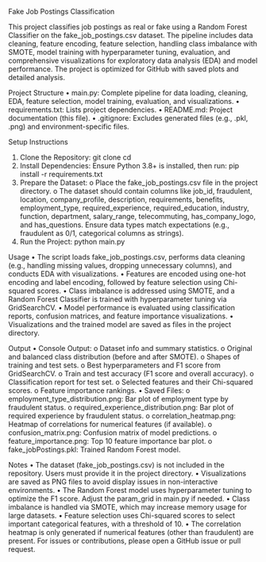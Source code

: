 Fake Job Postings Classification

This project classifies job postings as real or fake using a Random Forest Classifier on the fake_job_postings.csv dataset. The pipeline includes data cleaning, feature encoding, feature selection, handling class imbalance with SMOTE, model training with hyperparameter tuning, evaluation, and comprehensive visualizations for exploratory data analysis (EDA) and model performance. The project is optimized for GitHub with saved plots and detailed analysis.

Project Structure
•	main.py: Complete pipeline for data loading, cleaning, EDA, feature selection, model training, evaluation, and visualizations.
•	requirements.txt: Lists project dependencies.
•	README.md: Project documentation (this file).
•	.gitignore: Excludes generated files (e.g., .pkl, .png) and environment-specific files.

Setup Instructions
1.	Clone the Repository:
git clone <repository-url>
cd <repository-directory>
2.	Install Dependencies: Ensure Python 3.8+ is installed, then run:
pip install -r requirements.txt
3.	Prepare the Dataset:
o	Place the fake_job_postings.csv file in the project directory.
o	The dataset should contain columns like job_id, fraudulent, location, company_profile, description, requirements, benefits, employment_type, required_experience, required_education, industry, function, department, salary_range, telecommuting, has_company_logo, and has_questions. Ensure data types match expectations (e.g., fraudulent as 0/1, categorical columns as strings).
4.	Run the Project:
python main.py

Usage
•	The script loads fake_job_postings.csv, performs data cleaning (e.g., handling missing values, dropping unnecessary columns), and conducts EDA with visualizations.
•	Features are encoded using one-hot encoding and label encoding, followed by feature selection using Chi-squared scores.
•	Class imbalance is addressed using SMOTE, and a Random Forest Classifier is trained with hyperparameter tuning via GridSearchCV.
•	Model performance is evaluated using classification reports, confusion matrices, and feature importance visualizations.
•	Visualizations and the trained model are saved as files in the project directory.

Output
•	Console Output:
o	Dataset info and summary statistics.
o	Original and balanced class distribution (before and after SMOTE).
o	Shapes of training and test sets.
o	Best hyperparameters and F1 score from GridSearchCV.
o	Train and test accuracy (F1 score and overall accuracy).
o	Classification report for test set.
o	Selected features and their Chi-squared scores.
o	Feature importance rankings.
•	Saved Files:
o	employment_type_distribution.png: Bar plot of employment type by fraudulent status.
o	required_experience_distribution.png: Bar plot of required experience by fraudulent status.
o	correlation_heatmap.png: Heatmap of correlations for numerical features (if available).
o	confusion_matrix.png: Confusion matrix of model predictions.
o	feature_importance.png: Top 10 feature importance bar plot.
o	fake_jobPostings.pkl: Trained Random Forest model.

Notes
•	The dataset (fake_job_postings.csv) is not included in the repository. Users must provide it in the project directory.
•	Visualizations are saved as PNG files to avoid display issues in non-interactive environments.
•	The Random Forest model uses hyperparameter tuning to optimize the F1 score. Adjust the param_grid in main.py if needed.
•	Class imbalance is handled via SMOTE, which may increase memory usage for large datasets.
•	Feature selection uses Chi-squared scores to select important categorical features, with a threshold of 10.
•	The correlation heatmap is only generated if numerical features (other than fraudulent) are present.
For issues or contributions, please open a GitHub issue or pull request.

